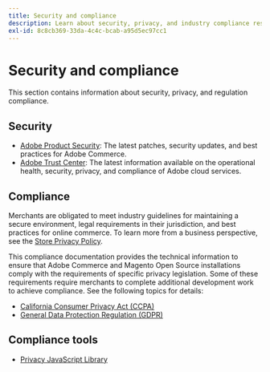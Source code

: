 ```yaml
---
title: Security and compliance
description: Learn about security, privacy, and industry compliance resources for your Adobe Commerce or Magento Open Source project.
exl-id: 8c8cb369-33da-4c4c-bcab-a95d5ec97cc1
---
```

# Security and compliance

This section contains information about security, privacy, and regulation compliance.

## Security

-  [Adobe Product Security](https://helpx.adobe.com/security.html): The latest patches, security updates, and best practices for Adobe Commerce.
-  [Adobe Trust Center](https://www.adobe.com/trust.html): The latest information available on the operational health, security, privacy, and compliance of Adobe cloud services.

## Compliance

Merchants are obligated to meet industry guidelines for maintaining a secure environment, legal requirements in their jurisdiction, and best practices for online commerce. To learn more from a business perspective, see the [Store Privacy Policy](https://experienceleague.adobe.com/docs/commerce-admin/start/compliance/privacy/privacy-policy.html).

This compliance documentation provides the technical information to ensure that Adobe Commerce and Magento Open Source installations comply with the requirements of specific privacy legislation. Some of these requirements require merchants to complete additional development work to achieve compliance. See the following topics for details:

-  [California Consumer Privacy Act (CCPA)](privacy/ccpa.md)
-  [General Data Protection Regulation (GDPR)](privacy/gdpr.md)

## Compliance tools

-  [Privacy JavaScript Library](privacy/javascript-library.md)
